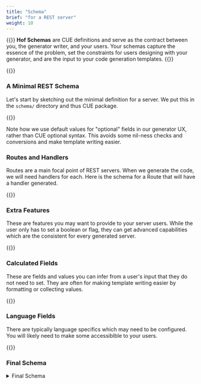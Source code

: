 ```yaml
---
title: "Schema"
brief: "for a REST server"
weight: 10
---
```


{{<lead>}}
__Hof Schemas__ are CUE definitions and serve as the contract between
you, the generator writer, and your users.
Your schemas capture the essence of the problem,
set the constraints for users designing with your generator,
and are the input to your code generation templates.
{{</lead>}}


{{<codePane title="A minimal schema" file="code/first-example/simple-server/content/schema/minimal.html">}}


### A Minimal REST Schema

Let's start by sketching out the minimal definition for a server.
We put this in the `schema/` directory and thus CUE package.

{{<codePane title="schema/server.cue" file="code/first-example/simple-server/content/schema/rest.html">}}

Note how we use default values for "optional" fields in our generator UX,
rather than CUE optional syntax.
This avoids some nil-ness checks and conversions
and make template writing easier.


### Routes and Handlers

Routes are a main focal point of REST servers.
When we generate the code, we will need handlers for each.
Here is the schema for a Route that will have a handler generated.

{{<codePane title="schema/server.cue" file="code/first-example/simple-server/content/schema/routes.html">}}


### Extra Features

These are features you may want to provide to your server users.
While the user only has to set a boolean or flag,
they can get advanced capabilities which are the consistent
for every generated server.

{{<codePane title="schema/server.cue" file="code/first-example/simple-server/content/schema/extra.html">}}


### Calculated Fields

These are fields and values you can infer from a user's input that they do not need to set.
They are often for making template writing easier
by formatting or collecting values.

{{<codePane title="schema/server.cue" file="code/first-example/simple-server/content/schema/calc.html">}}


### Language Fields

There are typically language specifics which may need to be configured.
You will likely need to make some accessiblble to your users.

{{<codePane title="schema/server.cue" file="code/first-example/simple-server/content/schema/lang.html">}}


### Final Schema

<details>
<summary>Final Schema</summary>
{{<codePane title="schema/server.cue" file="code/first-example/simple-server/content/schema/final.html">}}
</details>
